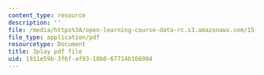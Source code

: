 ```yaml
---
content_type: resource
description: ''
file: /media/https%3A/open-learning-course-data-rc.s3.amazonaws.com/15-s08-fintech-shaping-the-financial-world-spring-2020/1911e59b3f6faf9310b067714b166994_JuKKBf-uSDI.pdf
file_type: application/pdf
resourcetype: Document
title: 3play pdf file
uid: 1911e59b-3f6f-af93-10b0-67714b166994
---
```


